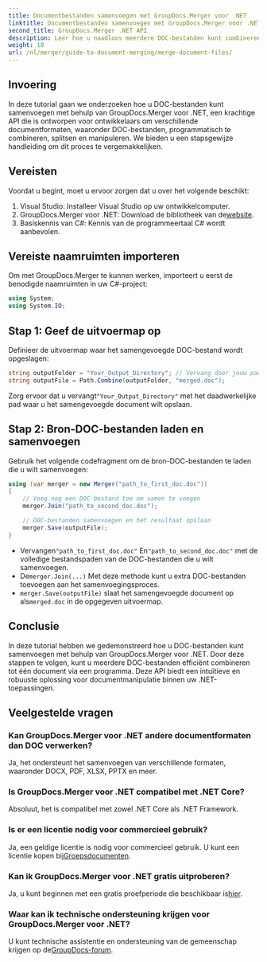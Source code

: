 ```yaml
---
title: Documentbestanden samenvoegen met GroupDocs.Merger voor .NET
linktitle: Documentbestanden samenvoegen met GroupDocs.Merger voor .NET
second_title: GroupDocs.Merger .NET API
description: Leer hoe u naadloos meerdere DOC-bestanden kunt combineren tot één document met GroupDocs.Merger voor .NET. Deze uitgebreide tutorial biedt een duidelijke, stapsgewijze aanpak, met vereisten, codefragmenten en veelgestelde vragen.
weight: 10
url: /nl/merger/guide-to-document-merging/merge-document-files/
---
```

## Invoering

In deze tutorial gaan we onderzoeken hoe u DOC-bestanden kunt samenvoegen met behulp van GroupDocs.Merger voor .NET, een krachtige API die is ontworpen voor ontwikkelaars om verschillende documentformaten, waaronder DOC-bestanden, programmatisch te combineren, splitsen en manipuleren. We bieden u een stapsgewijze handleiding om dit proces te vergemakkelijken.

## Vereisten

Voordat u begint, moet u ervoor zorgen dat u over het volgende beschikt:

1. Visual Studio: Installeer Visual Studio op uw ontwikkelcomputer.
2. GroupDocs.Merger voor .NET: Download de bibliotheek van de[website](https://releases.groupdocs.com/merger/net/).
3. Basiskennis van C#: Kennis van de programmeertaal C# wordt aanbevolen.

## Vereiste naamruimten importeren

Om met GroupDocs.Merger te kunnen werken, importeert u eerst de benodigde naamruimten in uw C#-project:

```csharp
using System;
using System.IO;
```

## Stap 1: Geef de uitvoermap op

Definieer de uitvoermap waar het samengevoegde DOC-bestand wordt opgeslagen:

```csharp
string outputFolder = "Your_Output_Directory"; // Vervang door jouw pad
string outputFile = Path.Combine(outputFolder, "merged.doc");
```

 Zorg ervoor dat u vervangt`"Your_Output_Directory"` met het daadwerkelijke pad waar u het samengevoegde document wilt opslaan.

## Stap 2: Bron-DOC-bestanden laden en samenvoegen

Gebruik het volgende codefragment om de bron-DOC-bestanden te laden die u wilt samenvoegen:

```csharp
using (var merger = new Merger("path_to_first_doc.doc"))
{
    // Voeg nog een DOC-bestand toe om samen te voegen
    merger.Join("path_to_second_doc.doc");

    // DOC-bestanden samenvoegen en het resultaat opslaan
    merger.Save(outputFile);
}
```


-  Vervangen`"path_to_first_doc.doc"` En`"path_to_second_doc.doc"` met de volledige bestandspaden van de DOC-bestanden die u wilt samenvoegen.
-  De`merger.Join(...)` Met deze methode kunt u extra DOC-bestanden toevoegen aan het samenvoegingsproces.
- `merger.Save(outputFile)` slaat het samengevoegde document op als`merged.doc` in de opgegeven uitvoermap.

## Conclusie

In deze tutorial hebben we gedemonstreerd hoe u DOC-bestanden kunt samenvoegen met behulp van GroupDocs.Merger voor .NET. Door deze stappen te volgen, kunt u meerdere DOC-bestanden efficiënt combineren tot één document via een programma. Deze API biedt een intuïtieve en robuuste oplossing voor documentmanipulatie binnen uw .NET-toepassingen.

## Veelgestelde vragen

### Kan GroupDocs.Merger voor .NET andere documentformaten dan DOC verwerken?

Ja, het ondersteunt het samenvoegen van verschillende formaten, waaronder DOCX, PDF, XLSX, PPTX en meer.

### Is GroupDocs.Merger voor .NET compatibel met .NET Core?

Absoluut, het is compatibel met zowel .NET Core als .NET Framework.

### Is er een licentie nodig voor commercieel gebruik?

 Ja, een geldige licentie is nodig voor commercieel gebruik. U kunt een licentie kopen bij[Groepsdocumenten](https://purchase.groupdocs.com/buy).

### Kan ik GroupDocs.Merger voor .NET gratis uitproberen?

 Ja, u kunt beginnen met een gratis proefperiode die beschikbaar is[hier](https://releases.groupdocs.com/).

### Waar kan ik technische ondersteuning krijgen voor GroupDocs.Merger voor .NET?

 U kunt technische assistentie en ondersteuning van de gemeenschap krijgen op de[GroupDocs-forum](https://forum.groupdocs.com/c/merger/32).